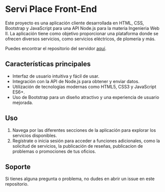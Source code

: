 # Servi Place Front-End

Este proyecto es una aplicación cliente desarrollada en HTML, CSS, Bootstrap y JavaScript para una API Node.js para la materia Ingenieria Web II. La aplicación tiene como objetivo proporcionar una plataforma donde se ofrecen diversos servicios, como servicios eléctricos, de plomería y más.

Puedes encontrar el repositorio del servidor [aquí](https://github.com/simonll4/servi_place_back_end/tree/Demo-ing-web-II).

## Características principales

- Interfaz de usuario intuitiva y fácil de usar.
- Integración con la API de Node.js para obtener y enviar datos.
- Utilización de tecnologías modernas como HTML5, CSS3 y JavaScript ES6+.
- Uso de Bootstrap para un diseño atractivo y una experiencia de usuario mejorada.

## Uso

1. Navega por las diferentes secciones de la aplicación para explorar los servicios disponibles.
2. Regístrate o inicia sesión para acceder a funciones adicionales, como la solicitud de servicios, la publicación de reseñas, publicacion de problemas o promociones de tus oficios.


## Soporte

Si tienes alguna pregunta o problema, no dudes en abrir un issue en este repositorio.



